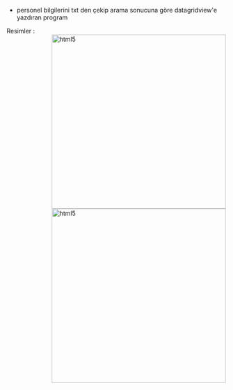 
- personel bilgilerini txt den çekip arama sonucuna göre datagridview'e yazdıran program

<summary>Resimler :</summary> <img align="right" alt="html5" width="400px" src="./pic/1.png" /> <img align="right" alt="html5" width="400px" src="./pic/2.png" />